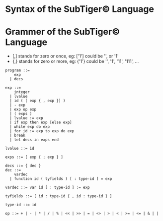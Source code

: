 # Syntax of the SubTiger© Language


# Grammer of the SubTiger© Language

- [,] stands for zero or once, eg: ['1'] could be '', or '1'
- {,} stands for zero or more, eg: {'1'} could be '', '1', '11', '111', ...

```
program ::=  
    exp  
  | decs  

exp ::=  
    integer  
  | lvalue  
  | id ( [ exp { , exp }] )  
  | - exp  
  | exp op exp  
  | ( exps )  
  | lvalue := exp  
  | if exp then exp [else exp]  
  | while exp do exp  
  | for id := exp to exp do exp  
  | break  
  | let decs in exps end  

lvalue ::= id

exps ::= [ exp { ; exp } ]

decs ::= { dec }
dec ::=  
    vardec  
  | function id ( tyfields ) [ : type-id ] = exp

vardec ::= var id [ : type-id ] := exp

tyfields ::= [ id : type-id { , id : type-id } ]

type-id ::= id

op ::= + | - | * | / | % | << | >> | = | <> | > | < | >= | <= | & | |
```
